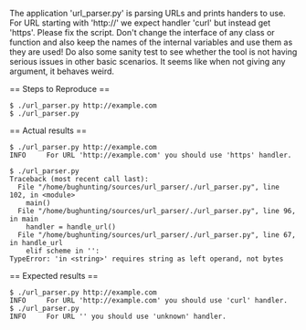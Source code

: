 The application 'url_parser.py' is parsing URLs and prints handers to use.
For URL starting with 'http://' we expect handler 'curl' but instead get
'https'. Please fix the script. Don't change the interface of any class or
function and also keep the names of the internal variables and use them as
they are used! Do also some sanity test to see whether the tool is not
having serious issues in other basic scenarios. It seems like when not
giving any argument, it behaves weird.

== Steps to Reproduce ==

    $ ./url_parser.py http://example.com
    $ ./url_parser.py

== Actual results ==

    $ ./url_parser.py http://example.com
    INFO     For URL 'http://example.com' you should use 'https' handler.

    $ ./url_parser.py
    Traceback (most recent call last):
      File "/home/bughunting/sources/url_parser/./url_parser.py", line 102, in <module>
        main()
      File "/home/bughunting/sources/url_parser/./url_parser.py", line 96, in main
        handler = handle_url()
      File "/home/bughunting/sources/url_parser/./url_parser.py", line 67, in handle_url
        elif scheme in '':
    TypeError: 'in <string>' requires string as left operand, not bytes

== Expected results ==

    $ ./url_parser.py http://example.com
    INFO     For URL 'http://example.com' you should use 'curl' handler.
    $ ./url_parser.py
    INFO     For URL '' you should use 'unknown' handler.

